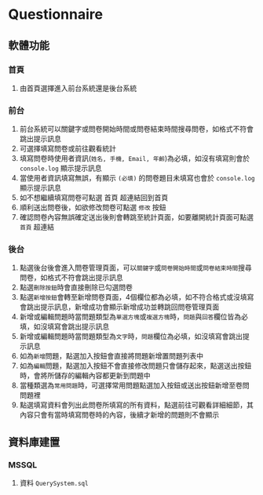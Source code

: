 # Questionnaire

## 軟體功能
### 首頁
1. 由首頁選擇進入前台系統還是後台系統

### 前台
1. 前台系統可以關鍵字或問卷開始時間或問卷結束時間搜尋問卷，如格式不符會跳出提示訊息
2. 可選擇填寫問卷或前往觀看統計
3. 填寫問卷時使用者資訊(`姓名, 手機, Email, 年齡`)為必填，如沒有填寫則會於 `console.log` 顯示提示訊息
4. 當使用者資訊填寫無誤，有顯示 `(必填)` 的問卷題目未填寫也會於 `console.log` 顯示提示訊息
5. 如不想繼續填寫問卷可點選 首頁 超連結回到首頁
6. 順利送出問卷後，如欲修改問卷可點選 `修改` 按鈕
7. 確認問卷內容無誤確定送出後則會轉跳至統計頁面，如要離開統計頁面可點選 `首頁` 超連結

### 後台
1. 點選後台後會進入問卷管理頁面，可以`關鍵字`或`問卷開始時間`或`問卷結束時間`搜尋問卷，如格式不符會跳出提示訊息
2. 點選`刪除按鈕`時會直接刪除已勾選問卷
3. 點選`新增按鈕`會轉至新增問卷頁面，4個欄位都為必填，如不符合格式或沒填寫會跳出提示訊息，新增成功會顯示新增成功並轉跳回問卷管理頁面
4. 新增或編輯問題時當問題類型為`單選方塊`或`複選方塊`時，`問題`與`回答`欄位皆為必填，如沒填寫會跳出提示訊息
5. 新增或編輯問題時當問題類型為`文字`時，`問題`欄位為必填，如沒填寫會跳出提示訊息
6. 如為`新增`問題，點選加入按鈕會直接將問題新增置問題列表中
7. 如為`編輯`問題，點選加入按鈕不會直接修改問題只會儲存起來，點選送出按鈕時，會將所儲存的編輯內容都更新到問題中
8. 當種類選為`常用問題`時，可選擇常用問題點選加入按鈕或送出按鈕新增至卷問問題裡
9. 點選填寫資料會列出此問卷所填寫的所有資料，點選前往可觀看詳細細節，其內容只會有當時填寫問卷時的內容，後續才新增的問題則不會顯示

## 資料庫建置
### MSSQL
1. 資料 `QuerySystem.sql`